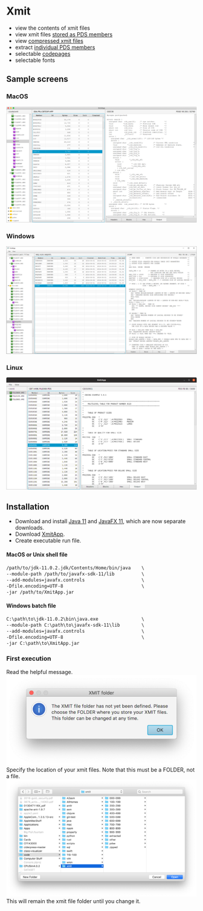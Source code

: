 # Xmit
- view the contents of xmit files
- view xmit files [stored as PDS members](resources/embedded.md)
- view [compressed xmit files](resources/compressed.md)
- extract [individual PDS members](resources/extract.md)
- selectable [codepages](resources/view.md)
- selectable fonts

## Sample screens
### MacOS
![Mac](resources/xmitosx.png?raw=true "Mac")
### Windows
![Windows](resources/xmit-win.png?raw=true "Windows")
### Linux
![Linux](resources/xmitlinux.png?raw=true "Linux")

## Installation
- Download and install [Java 11](https://jdk.java.net/11/) and [JavaFX 11](https://gluonhq.com/products/javafx/), which are now separate downloads.
- Download [XmitApp](https://github.com/dmolony/xmit/releases).
- Create executable run file.  
#### MacOS or Unix shell file  

```
/path/to/jdk-11.0.2.jdk/Contents/Home/bin/java    \
--module-path /path/to/javafx-sdk-11/lib          \
--add-modules=javafx.controls                     \
-Dfile.encoding=UTF-8                             \
-jar /path/to/XmitApp.jar
```  
#### Windows batch file  

```
C:\path\to\jdk-11.0.2\bin\java.exe                \
--module-path C:\path\to\javafx-sdk-11\lib        \
--add-modules=javafx.controls                     \
-Dfile.encoding=UTF-8                             \
-jar C:\path\to\XmitApp.jar
```
### First execution
Read the helpful message.  
<img src="resources/xmit-folder1.png" alt="alert" width="600"/>  
Specify the location of your xmit files. Note that this must be a FOLDER, not a file.  
<img src="resources/xmit-folder2.png" alt="file dialog" width="800"/>  
This will remain the xmit file folder until you change it.  
